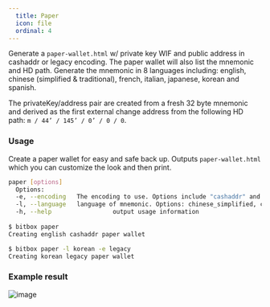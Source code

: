 ```yaml
---
  title: Paper
  icon: file
  ordinal: 4
---
```


Generate a `paper-wallet.html` w/ private key WIF and public address in cashaddr or legacy encoding. The paper wallet will also list the mnemonic and HD path. Generate the mnemonic in 8 languages including: english, chinese (simplified & traditional), french, italian, japanese, korean and spanish.

The privateKey/address pair are created from a fresh 32 byte mnemonic and derived as the first external change address from the following HD path: `m / 44’ / 145’ / 0’ / 0 / 0`.

### Usage
Create a paper wallet for easy and safe back up. Outputs `paper-wallet.html` which you can customize the look and then print.

```bash
paper [options]
  Options:
  -e, --encoding   The encoding to use. Options include "cashaddr" and "legacy". Default: "cashaddr"
  -l, --language   language of mnemonic. Options: chinese_simplified, chinese_traditional, english, french, italian, japanese, korean, spanish. Default: english
  -h, --help                 output usage information
  
$ bitbox paper
Creating english cashaddr paper wallet

$ bitbox paper -l korean -e legacy
Creating korean legacy paper wallet

```

### Example result
![image](/images/paper.png)